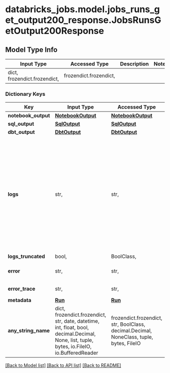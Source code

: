 # databricks_jobs.model.jobs_runs_get_output200_response.JobsRunsGetOutput200Response

## Model Type Info
Input Type | Accessed Type | Description | Notes
------------ | ------------- | ------------- | -------------
dict, frozendict.frozendict,  | frozendict.frozendict,  |  | 

### Dictionary Keys
Key | Input Type | Accessed Type | Description | Notes
------------ | ------------- | ------------- | ------------- | -------------
**notebook_output** | [**NotebookOutput**](NotebookOutput.md) | [**NotebookOutput**](NotebookOutput.md) |  | [optional] 
**sql_output** | [**SqlOutput**](SqlOutput.md) | [**SqlOutput**](SqlOutput.md) |  | [optional] 
**dbt_output** | [**DbtOutput**](DbtOutput.md) | [**DbtOutput**](DbtOutput.md) |  | [optional] 
**logs** | str,  | str,  | The output from tasks that write to standard streams (stdout/stderr) such as [SparkJarTask](https://docs.microsoft.com/azure/databricks/dev-tools/api/latest/jobs#/components/schemas/SparkJarTask), [SparkPythonTask](https://docs.microsoft.com/azure/databricks/dev-tools/api/latest/jobs#/components/schemas/SparkPythonTask, [PythonWheelTask](https://docs.microsoft.com/azure/databricks/dev-tools/api/latest/jobs#/components/schemas/PythonWheelTask. It&#x27;s not supported for the [NotebookTask](https://docs.microsoft.com/azure/databricks/dev-tools/api/latest/jobs#/components/schemas/NotebookTask, [PipelineTask](https://docs.microsoft.com/azure/databricks/dev-tools/api/latest/jobs#/components/schemas/PipelineTask, or [SparkSubmitTask](https://docs.microsoft.com/azure/databricks/dev-tools/api/latest/jobs#/components/schemas/SparkSubmitTask. Azure Databricks restricts this API to return the last 5 MB of these logs. | [optional] 
**logs_truncated** | bool,  | BoolClass,  | Whether the logs are truncated. | [optional] 
**error** | str,  | str,  | An error message indicating why a task failed or why output is not available. The message is unstructured, and its exact format is subject to change. | [optional] 
**error_trace** | str,  | str,  | If there was an error executing the run, this field contains any available stack traces. | [optional] 
**metadata** | [**Run**](Run.md) | [**Run**](Run.md) |  | [optional] 
**any_string_name** | dict, frozendict.frozendict, str, date, datetime, int, float, bool, decimal.Decimal, None, list, tuple, bytes, io.FileIO, io.BufferedReader | frozendict.frozendict, str, BoolClass, decimal.Decimal, NoneClass, tuple, bytes, FileIO | any string name can be used but the value must be the correct type | [optional]

[[Back to Model list]](../../README.md#documentation-for-models) [[Back to API list]](../../README.md#documentation-for-api-endpoints) [[Back to README]](../../README.md)

